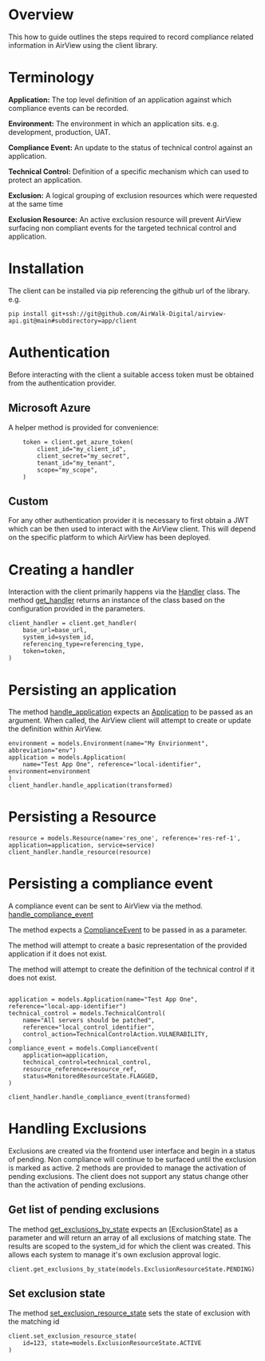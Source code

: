 # Overview
This how to guide outlines the steps required to record compliance related information in AirView using the client library.

# Terminology
**Application:** The top level definition of an application against which compliance events can be recorded.

**Environment:** The environment in which an application sits. e.g. development, production, UAT.

**Compliance Event:** An update to the status of technical control against an application.

**Technical Control:** Definition of a specific mechanism which can used to protect an application.

**Exclusion:** A logical grouping of exclusion resources which were requested at the same time

**Exclusion Resource:** An active exclusion resource will prevent AirView surfacing non compliant events for the targeted technical control and application.


# Installation
The client can be installed via pip referencing the github url of the library. e.g.

```
pip install git+ssh://git@github.com/AirWalk-Digital/airview-api.git@main#subdirectory=app/client
```

# Authentication
Before interacting with the client a suitable access token must be obtained from the authentication provider.
## Microsoft Azure
A helper method is provided for convenience:

```
    token = client.get_azure_token(
        client_id="my_client_id",
        client_secret="my_secret",
        tenant_id="my_tenant",
        scope="my_scope",
    )
```
## Custom
For any other authentication provider it is necessary to first obtain a JWT which can be then used to interact with the AirView client. This will depend on the specific platform to which AirView has been deployed.

# Creating a handler
Interaction with the client primarily happens via the [Handler](./airviewclient.md#class-clientairviewclientclienthandlerbackend) class. The method [get_handler](./airviewclient.md#clientairviewclientclientget_handlerbase_url-system_id-referencing_type-token) returns an instance of the class based on the configuration provided in the parameters.

```
client_handler = client.get_handler(
	base_url=base_url,
	system_id=system_id,
	referencing_type=referencing_type,
	token=token,
)

```

# Persisting an application
The method [handle_application](./airviewclient.md#clientairviewclientclientget_handlerbase_url-system_id-referencing_type-token) expects an [Application](./airviewclient.md#class-clientairviewclientmodelsapplicationname-reference-environmentnone-type1-idnone-parent_idnone) to be passed as an argument. When called, the AirView client will attempt to create or update the definition within AirView.

```
environment = models.Environment(name="My Envirionment", abbreviation="env")
application = models.Application(
    name="Test App One", reference="local-identifier", environment=environment
)
client_handler.handle_application(transformed)

```


# Persisting a Resource

```
resource = models.Resource(name='res_one', reference='res-ref-1', application=application, service=service)
client_handler.handle_resource(resource)

```



# Persisting a compliance event
A compliance event can be sent to AirView via the method. [handle_compliance_event](./airviewclient.md#handle_compliance_eventcompliance_event)

The method expects a [ComplianceEvent](./airviewclient.md#class-clientairviewclientmodelscomplianceeventresource_reference-application-technical_control-status) to be passed in as a parameter.

The method will attempt to create a basic representation of the provided application if it does not exist.

The method will attempt to create the definition of the technical control if it does not exist.

```

application = models.Application(name="Test App One", reference="local-app-identifier")
technical_control = models.TechnicalControl(
    name="All servers should be patched",
    reference="local_control_identifier",
    control_action=TechnicalControlAction.VULNERABILITY,
)
compliance_event = models.ComplianceEvent(
	application=application,
	technical_control=technical_control,
	resource_reference=resource_ref,
	status=MonitoredResourceState.FLAGGED,
)

client_handler.handle_compliance_event(transformed)

```
# Handling Exclusions
Exclusions are created via the frontend user interface and begin in a status of pending. Non compliance will continue to be surfaced until the exclusion is marked as active. 2 methods are provided to manage the activation of pending exclusions. The client does not support any status change other than the activation of pending exclusions.

## Get list of pending exclusions
The method [get_exclusions_by_state](./create-guide./airviewclient.md#get_exclusions_by_statestate)
expects an [ExclusionState] as a parameter and will return an array of all exclusions of matching state. The results are scoped to the system_id for which the client was created. This allows each system to manage it's own exclusion approval logic.

```
client.get_exclusions_by_state(models.ExclusionResourceState.PENDING)
```

## Set exclusion state

The method [set_exclusion_resource_state](./airviewclient.md#set_exclusion_resource_stateid-state) sets the state of exclusion with the matching id


```
client.set_exclusion_resource_state(
	id=123, state=models.ExclusionResourceState.ACTIVE
)

```
